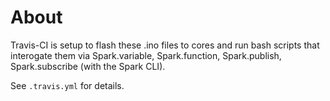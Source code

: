 About
===

Travis-CI is setup to flash these .ino files to cores and run bash scripts that interogate them
via Spark.variable, Spark.function, Spark.publish, Spark.subscribe (with the Spark CLI).

See `.travis.yml` for details.

